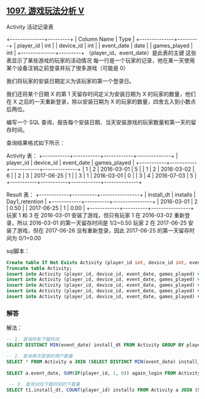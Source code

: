 ## [1097. 游戏玩法分析 V](https://leetcode-cn.com/problems/game-play-analysis-v/)

Activity 活动记录表

+--------------+---------+
| Column Name  | Type    |
+--------------+---------+
| player_id    | int     |
| device_id    | int     |
| event_date   | date    |
| games_played | int     |
+--------------+---------+
（player_id，event_date）是此表的主键
这张表显示了某些游戏的玩家的活动情况
每一行是一个玩家的记录，他在某一天使用某个设备注销之前登录并玩了很多游戏（可能是 0）


我们将玩家的安装日期定义为该玩家的第一个登录日。

我们还将某个日期 X 的第 1 天留存时间定义为安装日期为 X 的玩家的数量，他们在 X 之后的一天重新登录，除以安装日期为 X 的玩家的数量，四舍五入到小数点后两位。

编写一个 SQL 查询，报告每个安装日期、当天安装游戏的玩家数量和第一天的留存时间。

查询结果格式如下所示：

Activity 表：
+-----------+-----------+------------+--------------+
| player_id | device_id | event_date | games_played |
+-----------+-----------+------------+--------------+
| 1         | 2         | 2016-03-01 | 5            |
| 1         | 2         | 2016-03-02 | 6            |
| 2         | 3         | 2017-06-25 | 1            |
| 3         | 1         | 2016-03-01 | 0            |
| 3         | 4         | 2016-07-03 | 5            |
+-----------+-----------+------------+--------------+

Result 表：
+------------+----------+----------------+
| install_dt | installs | Day1_retention |
+------------+----------+----------------+
| 2016-03-01 | 2        | 0.50           |
| 2017-06-25 | 1        | 0.00           |
+------------+----------+----------------+
玩家 1 和 3 在 2016-03-01 安装了游戏，但只有玩家 1 在 2016-03-02 重新登录，所以 2016-03-01 的第一天留存时间是 1/2=0.50
玩家 2 在 2017-06-25 安装了游戏，但在 2017-06-26 没有重新登录，因此 2017-06-25 的第一天留存时间为 0/1=0.00

sql脚本：

```sql
Create table If Not Exists Activity (player_id int, device_id int, event_date date, games_played int);
Truncate table Activity;
insert into Activity (player_id, device_id, event_date, games_played) values (1, 2, '2016-03-01', 5);
insert into Activity (player_id, device_id, event_date, games_played) values (1, 2, '2016-03-02', 6);
insert into Activity (player_id, device_id, event_date, games_played) values (2, 3, '2017-06-25', 1);
insert into Activity (player_id, device_id, event_date, games_played) values (3, 1, '2016-03-01', 0);
insert into Activity (player_id, device_id, event_date, games_played) values (3, 4, '2018-07-03', 5);
```

### 解答

解法：

```sql
-- 1. 查询所有下载时间
SELECT DISTINCT MIN(event_date) install_dt FROM Activity GROUP BY player_id;

-- 2. 查询再次登录的用户数量
SELECT * FROM Activity a JOIN (SELECT DISTINCT MIN(event_date) install_dt FROM Activity GROUP BY player_id) t ON a.event_date = t.install_dt;
 
SELECT a.event_date, SUM(IF(player_id, 1, 0)) again_login FROM Activity a JOIN (SELECT DISTINCT MIN(event_date) install_dt FROM Activity GROUP BY player_id) t ON a.event_date = t.install_dt + 1 ;
 
 -- 3. 查询对应下载时间的下载量
SELECT t1.install_dt, COUNT(player_id) installs FROM Activity a JOIN (SELECT DISTINCT MIN(event_date) install_dt FROM Activity GROUP BY player_id) t1 ON a.event_date = t1.install_dt JOIN (SELECT a.event_date, SUM(IF(player_id, 1, 0)) again_login FROM Activity a JOIN (SELECT 	DISTINCT MIN(event_date) install_dt FROM Activity GROUP BY player_id) t ON a.event_date = t.install_dt + 1) t2 ON (t1.install_dt = t2.event_date - 1);
```

